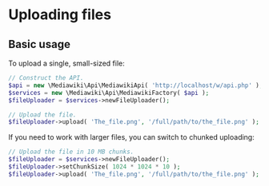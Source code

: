 # Uploading files

## Basic usage

To upload a single, small-sized file:

```php
// Construct the API.
$api = new \Mediawiki\Api\MediawikiApi( 'http://localhost/w/api.php' );
$services = new \Mediawiki\Api\MediawikiFactory( $api );
$fileUploader = $services->newFileUploader();

// Upload the file.
$fileUploader->upload( 'The_file.png', '/full/path/to/the_file.png' );
```

If you need to work with larger files, you can switch to chunked uploading:

```php
// Upload the file in 10 MB chunks.
$fileUploader = $services->newFileUploader();
$fileUploader->setChunkSize( 1024 * 1024 * 10 );
$fileUploader->upload( 'The_file.png', '/full/path/to/the_file.png' );
```
